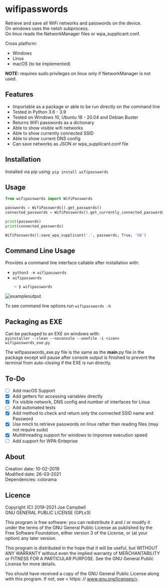 # wifipasswords

Retrieve and save all WiFi networks and passwords on the device.  
On windows uses the netsh subprocess.  
On linux reads the NetworkManager files or wpa_supplicant.conf.  

Cross platform:
- Windows
- Linux
- macOS (to be implemented)

**NOTE:** requires sudo privileges on linux only if NetworkManager is not used.

Features
--------
- Importable as a package or able to be run directly on the command line
- Tested in Python 3.6 - 3.9
- Tested on Windows 10, Ubuntu 18 - 20.04 and Debian Buster
- Returns WiFi passwords as a dictionary
- Able to show visible wifi networks
- Able to show currently connected SSID
- Able to show current DNS config
- Can save networks as JSON or wpa_supplicant.conf file

Installation
------------
Installed via pip using: ``pip install wifipasswords``

Usage
-----
```python
from wifipasswords import WifiPasswords

passwords = WifiPasswords().get_passwords()
connected_passwords = WifiPasswords().get_currently_connected_passwords()

print(passwords)
print(connected_passwords)

WifiPasswords().save_wpa_supplicant('.', passwords, True, 'GB')
```

Command Line Usage
------------------
Provides a command line interface callable after installation with:
- ``python3 -m wifipasswords``
- ``wifipasswords``

```shell
    ~ $ wifipasswords
```

![exampleoutput](docs/command_line_example.png "Example Command Line Output")


To see command line options run ``wifipasswords -h``

Packaging as EXE
----------------
Can be packaged to an EXE on windows with:  
``pyinstaller --clean --noconsole --onefile -i <icon> wifipasswords_exe.py``

The wifipasswords_exe.py file is the same as the __main__.py file in the package except will pause after console output is finished to prevent the terminal from auto-closing if the EXE is run directly.

To-Do
-----
- [ ] Add macOS Support
- [X] Add getters for accessing variables directly
- [X] Fix visible network, DNS config and number of interfaces for Linux
- [ ] Add automated tests
- [X] Add method to check and return only the connected SSID name and Password
- [X] Use nmcli to retrieve passwords on linux rather than reading files (may not require sudo) 
- [X] Multithreading support for windows to imporove execution speed
- [ ] Add support for WPA-Enteprise 

About
-----
Creation date: 10-02-2019  
Modified date: 26-03-2021  
Dependencies: colorama  


Licence
-------
Copyright (C) 2019-2021 Joe Campbell  
 GNU GENERAL PUBLIC LICENSE (GPLv3)  

This program is free software: you can redistribute it and / or modify
it under the terms of the GNU General Public License as published by
the Free Software Foundation, either version 3 of the License, or
(at your option) any later version.

This program is distributed in the hope that it will be useful,
but WITHOUT ANY WARRANTY
without even the implied warranty of
MERCHANTABILITY or FITNESS FOR A PARTICULAR PURPOSE.  See the
GNU General Public License for more details.

You should have received a copy of the GNU General Public License
along with this program.  If not, see < https: // www.gnu.org/licenses/>.
